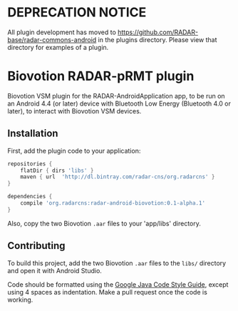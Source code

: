 # DEPRECATION NOTICE

All plugin development has moved to https://github.com/RADAR-base/radar-commons-android in the plugins directory. Please view that directory for examples of a plugin.

# Biovotion RADAR-pRMT plugin

Biovotion VSM plugin for the RADAR-AndroidApplication app, to be run on an Android 4.4 (or later) device with Bluetooth Low Energy (Bluetooth 4.0 or later), to interact with Biovotion VSM devices.

## Installation

First, add the plugin code to your application:

```gradle
repositories {
    flatDir { dirs 'libs' }
    maven { url  'http://dl.bintray.com/radar-cns/org.radarcns' }
}

dependencies {
    compile 'org.radarcns:radar-android-biovotion:0.1-alpha.1'
}
```

Also, copy the two Biovotion `.aar` files to your 'app/libs' directory.

## Contributing

To build this project, add the two Biovotion `.aar` files to the `libs/` directory and open it with Android Studio.

Code should be formatted using the [Google Java Code Style Guide](https://google.github.io/styleguide/javaguide.html), except using 4 spaces as indentation. Make a pull request once the code is working.
